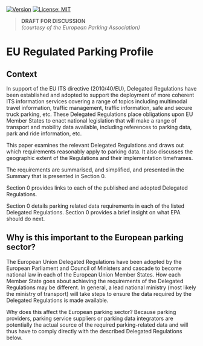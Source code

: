 [![Version](https://img.shields.io/badge/version-0%2E6-important)](#)
[![License: MIT](https://img.shields.io/badge/License-MIT-yellow.svg)](LICENSE)

> **DRAFT FOR DISCUSSION**  
> _(courtesy of the European Parking Association)_

# EU Regulated Parking Profile
## Context
In support of the EU ITS directive (2010/40/EU), Delegated Regulations have been established and
adopted to support the deployment of more coherent ITS information services covering a range of topics including multimodal travel information, traffic management, traffic information, safe and secure truck parking, etc. These Delegated Regulations place obligations upon EU Member States to enact national legislation that will make a range of transport and mobility data available, including references to parking data, park and ride information, etc.

This paper examines the relevant Delegated Regulations and draws out which requirements reasonably apply to parking data. It also discusses the geographic extent of the Regulations and their implementation timeframes.

The requirements are summarised, and simplified, and presented in the Summary that is presented in Section 0.

Section 0 provides links to each of the published and adopted Delegated Regulations.

Section 0 details parking related data requirements in each of the listed Delegated Regulations. Section 0 provides a brief insight on what EPA should do next.

## Why is this important to the European parking sector?
The European Union Delegated Regulations have been adopted by the European Parliament and Council of Ministers and cascade to become national law in each of the European Union Member States. How each Member State goes about achieving the requirements of the Delegated Regulations may be different. In general, a lead national ministry (most likely the ministry of transport) will take steps to ensure the data required by the Delegated Regulations is made available.

Why does this affect the European parking sector? Because parking providers, parking service suppliers or parking data integrators are potentially the actual source of the required parking-related data and will thus have to comply directly with the described Delegated Regulations below.
